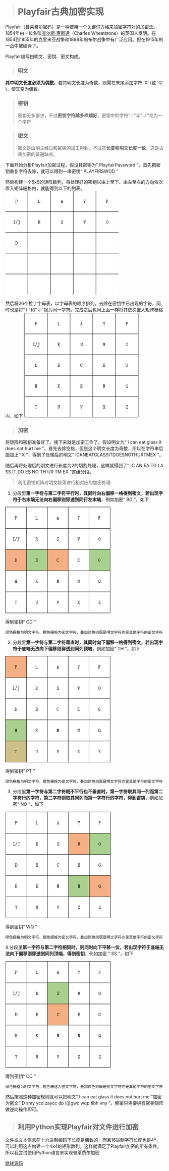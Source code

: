 > # **Playfair古典加密实现**

Playfair（普莱费尔密码）是一种使用一个关键词方格来加密字符对的加密法，1854年由一位名叫[查尔斯·惠斯通](https://baike.baidu.com/item/查尔斯·惠斯通/10168121?fromModule=lemma_inlink)（Charles Wheatstone）的英国人发明。在1854到1855年的克里米亚战争和1899年的布尔战争中有广泛应用。但在1915年的一战中被破译了。

Playfair编写由明文、密钥、密文构成。

> ### 明文
**其中明文长度必须为偶数**。若其明文长度为奇数，则需在末尾添加字符 ‘X’ (或 ‘Q’ )，使其变为偶数。

> ### 密钥
> 密钥无多要求，不过**密钥字符越多样越好**。密钥中的字符“ I ”与“ J ”视为一个字符

> ### 密文 
> 密文是由明文经过和密钥的加工得到，不过其**长度和明文长度一致**，这是古典加密的普遍缺点。

下面开始分析Playfair加密过程，假设其密钥为” PlayfairPassword “。首先把密钥重复字符去除，就可以得到一串密钥” PLAYFIRSWOD ”

然后构建一个5x5的矩阵数列，将处理好的密钥以由上至下、由左至右的方向依次置入矩阵栅格内，就能得到以下的列表。
![passkey1](.\img\passkey.01.png)

然后将26个拉丁字母表，以字母表的顺序排列。去除在密钥中已出现的字符，同时也是将“ I ”和“ J ”视为同一字符。完成之后也同上面一样将其依次置入矩阵栅格内，如下
![passkey2](.\img\passkey.02.png)

> ### 加密

将矩阵和密钥准备好了。接下来就是加密工作了。假设明文为“ I can eat glass  it does not hurt me ”。首先去除空格，但是这个明文长度为奇数，所以在字符串后面加上“ X ”，得到了处理后的明文“ ICANEATGLASSITDOESNOTHURTMEX ”。

随后再将处理后的明文进行长度为2的切割处理，这样就得到了“ IC AN EA TG LA SS IT DO ES NO TH UR TM EX ”这组分段。
> 利用密钥矩阵对明文段落进行相对应的加密处理

1. 分段里**第一字符与第二字符平行时，其同时向右偏移一格得到密文，若出现字符于右末端无法向右偏移则穿透到同行左末端**，例如加密“ BG ”，如下
  
  ![entry1](./img/encry.01.png)

  得到密钥“ CD ”

~~~text
绿色栅格为明文字符，橙色栅格为密文字符，叠加颜色则既是明文字符亦是其他字符的密文字符
~~~

2. 分段里**第一字符与第二字符垂直时，其同时向下偏移一格得到密文，若出现字符于底端无法向下偏移则穿透到同列顶端**，例如加密“ TH ”，如下
  
  ![encry2](./img/encry.02.png)

  得到密钥“ PT ”

~~~text
绿色栅格为明文字符，橙色栅格为密文字符，叠加颜色则既是明文字符亦是其他字符的密文字符
~~~

3. 分段里**第一字符与第二字符既不平行也不垂直时，第一字符取其同一列而第二字符行的字符，第二字符则取其同列而第一字符行的字符，得到密钥**，例如加密“ NO ”，如下
  
  ![encry3](./img/encry.03.png)

  得到密钥“ WQ ”

~~~text
绿色栅格为明文字符，橙色栅格为密文字符，叠加颜色则既是明文字符亦是其他字符的密文字符
~~~

4.分段里**第一字符与第二字符相同时，则同时向下平移一位，若出现字符于底端无法向下偏移则穿透到同列顶端，得到密钥**，例如加密 “ SS ”，如下
  
  ![encry4](./img/encry.04.png)

得到密钥“ CC ”

~~~text
绿色栅格为明文字符，橙色栅格为密文字符，叠加颜色则既是明文字符亦是其他字符的密文字符
~~~

然后按照这种加密规则就可以把明文“ I can eat glass  it does not hurt me ”加密为密文“ D smy ycd zaycc dp i(j)gwc wqp tlbh vny ”。解密只需要拥有密钥矩阵做逆向操作即可。




> ## 利用Python实现Playfair对文件进行加密

文件或文本信息在十六进制编码下长度是偶数的，而且16进制字符长度也是4²，可以利用这点构建一个4x4的矩形数列。这样就满足了Playfair加密的所有条件，所以我尝试使用Python语言来实现普莱费尔加密

[跳转源码](https://github.com/KuromiNote/Playfair_python/blob/main/playfair.py)
